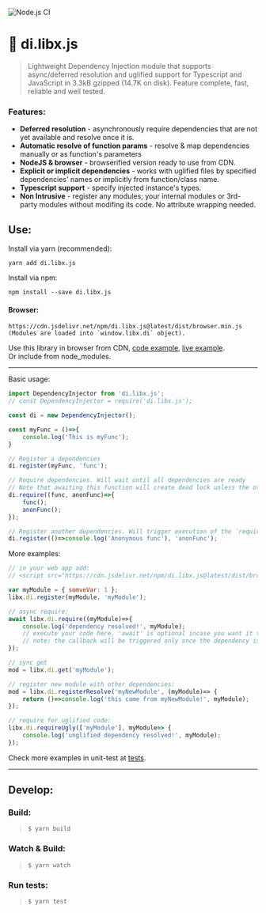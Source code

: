 ![Node.js CI](https://github.com/Livshitz/di.libx.js/workflows/Node.js%20CI/badge.svg)

# 💉 di.libx.js
> Lightweight Dependency Injection module that supports async/deferred resolution and uglified support for Typescript and JavaScript in 3.3kB gzipped (14.7K on disk). Feature complete, fast, reliable and well tested.

### Features:
- **Deferred resolution** - asynchronously require dependencies that are not yet available and resolve once it is.
- **Automatic resolve of function params** - resolve & map dependencies manually or as function's parameters
- **NodeJS & browser** - browserified version ready to use from CDN.
- **Explicit or implicit dependencies** - works with uglified files by specified dependencies' names or implicitly from function/class name.
- **Typescript support** - specify injected instance's types.
- **Non Intrusive** - register any modules; your internal modules or 3rd-party modules without modifing its code. No attribute wrapping needed.


## Use:
Install via yarn (recommended):
```
yarn add di.libx.js
```
Install via npm:
```
npm install --save di.libx.js
```

#### Browser:
```
https://cdn.jsdelivr.net/npm/di.libx.js@latest/dist/browser.min.js
(Modules are loaded into `window.libx.di` object).
```
Use this library in browser from CDN, [code example](examples/index.html), [live example](https://raw.githack.com/Livshitz/di.libx.js/master/examples/index.html).  
Or include from node_modules.

------

Basic usage:
```javascript
import DependencyInjector from 'di.libx.js';
// const DependencyInjector = require('di.libx.js');

const di = new DependencyInjector();

const myFunc = ()=>{
    console.log('This is myFunc');
}

// Register a dependencies
di.register(myFunc, 'func');

// Require dependencies. Will wait until all dependencies are ready
// Note that awaiting this function will create dead lock unless the other register will called in parallel
di.require((func, anonFunc)=>{
    func();
    anonFunc();
});

// Register another dependencies. Will trigger execution of the `require`
di.register(()=>console.log('Anonymous func'), 'anonFunc');
```

More examples:
```javascript
// in your web app add:
// <script src="https://cdn.jsdelivr.net/npm/di.libx.js@latest/dist/browser.min.js"></script>

var myModule = { somveVar: 1 };
libx.di.register(myModule, 'myModule');

// async require:
await libx.di.require((myModule)=>{
    console.log('dependency resolved!', myModule);
    // execute your code here. 'await' is optional incase you want it to be async and continue execution.
    // note: the callback will be triggered only once the dependency is registered somewhere else in your program. Beware not to create dead-lock.
});

// sync get
mod = libx.di.get('myModule');

// register new module with other dependencies:
mod = libx.di.registerResolve('myNewModule', (myModule)=> {
    return ()=>console.log('this came from myNewModule!', myModule);
});

// require for uglified code:
libx.di.requireUgly(['myModule'], myModule=> {
    console.log('unglified dependency resolved!', myModule);
});
```

Check more examples in unit-test at [tests](tests/DependencyInjector.test.ts).

------

## Develop:

### Build:
> ``` $ yarn build ```

### Watch & Build:
> ``` $ yarn watch ```

### Run tests:
> ``` $ yarn test ```

